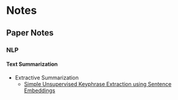 # Notes
## Paper Notes
### NLP
#### Text Summarization
* Extractive Summarization
    * [Simple Unsupervised Keyphrase Extraction using Sentence Embeddings](https://github.com/innerNULL/notes/tree/main/docs/papers/simple-unsupervised-keyphrase-extraction-using-sentence-smbeddings)
